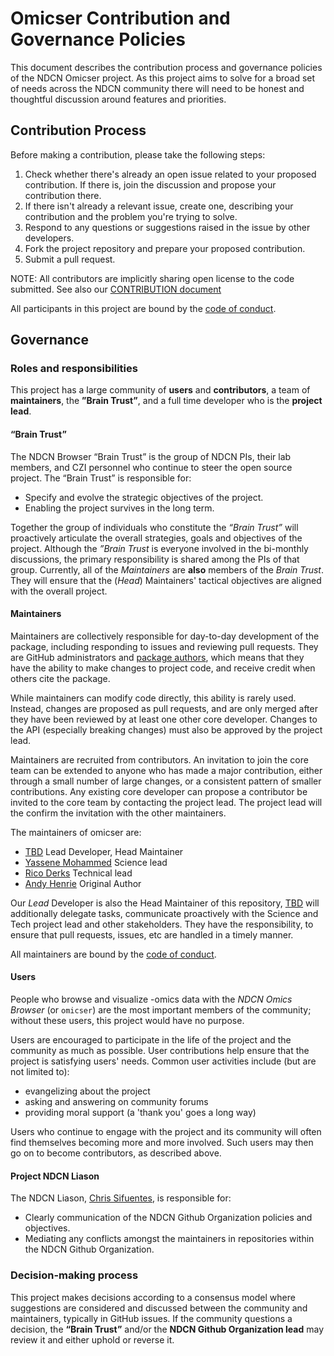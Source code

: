 <!-- This document is borrowed from ggplot2 governance doc, which was:  heavily adapted version of
the Benevolent dictator governance model by Ross
Gardler and Gabriel Hanganu licensed under a Creative Commons
Attribution-ShareAlike 4.0 International License. -->

# Omicser Contribution and Governance Policies

This document describes the contribution process and governance policies of the NDCN Omicser project.  As this project aims to solve for a broad set of needs across the NDCN community there will need to be honest and thoughtful discussion around features and priorities.

## Contribution Process
Before making a contribution, please take the following steps:
1. Check whether there's already an open issue related to your proposed contribution. If there is, join the discussion and propose your contribution there.
2. If there isn't already a relevant issue, create one, describing your contribution and the problem you're trying to solve.
3. Respond to any questions or suggestions raised in the issue by other developers.
4. Fork the project repository and prepare your proposed contribution.
5. Submit a pull request.

NOTE: All contributors are implicitly sharing open license to the code submitted.  See also our [CONTRIBUTION document](https://github.com/ndcn/omicser/blob/main/CONTRIBUTING.md)

All participants in this project are bound by the [code of conduct](CODE_OF_CONDUCT.md).


## Governance

### Roles and responsibilities

This project has a large community of __users__ and __contributors__, a team of __maintainers__, the __”Brain Trust”__, and a full time developer who is the __project lead__.

#### “Brain Trust”
The NDCN Browser “Brain Trust” is the group of NDCN  PIs, their lab members, and CZI personnel who continue to steer the open source project.  The “Brain Trust” is responsible for:

* Specify and evolve the strategic objectives of the project.
* Enabling the project survives in the long term.

Together the group of individuals who constitute the _“Brain Trust”_ will proactively articulate the overall strategies, goals and objectives of the project.  Although the _”Brain Trust_ is everyone involved in the bi-monthly discussions, the primary responsibility is shared among the PIs of that group.   Currently, all of the _Maintainers_ are __also__ members of the _Brain Trust_.  They will ensure that the (_Head_) Maintainers' tactical objectives are aligned with the overall project.  

#### Maintainers

Maintainers are collectively responsible for day-to-day development of the package, including responding to issues and reviewing pull requests. They are GitHub administrators and [package authors](https://github.com/ndcn/omicser/blob/master/DESCRIPTION#L5), which means that they have the ability to make changes to project code, and receive credit when others cite the package.

While maintainers can modify code directly, this ability is rarely used. Instead, changes are proposed as pull requests, and are only merged after they have been reviewed by at least one other core developer. Changes to the API (especially breaking changes) must also be approved by the project lead.

Maintainers are recruited from contributors. An invitation to join the core team can be extended to anyone who has made a major contribution, either through a small number of large changes, or a consistent pattern of smaller contributions. Any existing core developer can propose a contributor be invited to the core team by contacting the project lead. The project lead will the confirm the invitation with the other maintainers.

The maintainers of omicser are:

* [TBD](http://github.com/) Lead Developer, Head Maintainer
* [Yassene Mohammed](https://github.com/yassene) Science lead 
* [Rico Derks](https://github.com/ricoderks) Technical lead 
* [Andy Henrie](https://github.com/ergonyc) Original Author

Our _Lead_ Developer is also the Head Maintainer of this repository, [TBD](https://github.com/TBD) will additionally delegate tasks, communicate proactively with the Science and Tech project lead and other stakeholders.  They have the responsibility, to ensure that pull requests, issues, etc are handled in a timely manner.

All maintainers are bound by the [code of conduct](CODE_OF_CONDUCT.md).

<!-- More details can be found in the [maintainers guidelines](MAINTAINER_GUIDELINES.md).-->

#### Users

People who browse and visualize -omics data with the _NDCN Omics Browser_ (or `omicser`) are the most important members of the community; without these users, this project would have no purpose.

Users are encouraged to participate in the life of the project and the community as much as possible. User contributions help ensure that the project is satisfying users' needs. Common user activities include (but are not limited to):

- evangelizing about the project
- asking and answering on community forums
- providing moral support (a 'thank you' goes a long way)

Users who continue to engage with the project and its community will often find themselves becoming more and more involved. Such users may then go on to become contributors, as described above.


#### Project NDCN Liason
The NDCN Liason,  [Chris Sifuentes](https://github.com/cjsifuen), is responsible for:
* Clearly communication of the NDCN Github Organization policies and objectives.
* Mediating any conflicts amongst the maintainers in repositories within the NDCN Github Organization.


### Decision-making process

This project makes decisions according to a consensus model where suggestions are considered and discussed between the community and maintainers, typically in GitHub issues. If the community questions a decision, the __“Brain Trust”__ and/or the __NDCN Github Organization lead__ may review it and either uphold or reverse it.


